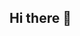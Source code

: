## Hi there 👋

<!--
**Alex-mfs/Alex-mfs** is a ✨ _special_ ✨ repository because its `README.md` (this file) appears on your GitHub profile.

Here are some ideas to get you started:

## GitHub Stats

[![Alex-mfs's GitHub stats](https://github-readme-stats.vercel.app/api?username=Alex-mfs&count_private=true&include_all_commits=true&show_icons=true&hide=issues&hide_border=true&bg_color=00000000&theme=dark)](https://github.com/Alex-mfs?tab=repositories) 
[![Alex-mfs's most used languages](https://github-readme-stats.vercel.app/api/top-langs/?username=Alex-mfs&layout=compact&hide_border=true&bg_color=00000000&theme=dark)](https://github.com/Alex-mfs?tab=repositories)

- 🔭 I’m currently working on ...
- 🌱 I’m currently learning ...
- 👯 I’m looking to collaborate on ...
- 🤔 I’m looking for help with ...
- 💬 Ask me about ...
- 📫 How to reach me: ...
- 😄 Pronouns: ...
- ⚡ Fun fact: ...
-->
